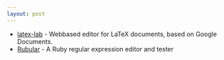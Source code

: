 ```yaml
---
layout: post
---
```


* [latex-lab](http://code.google.com/p/latex-lab/) - Webbased editor for LaTeX documents, based on Google Documents.
* [Rubular](http://www.rubular.com/) - A Ruby regular expression editor and tester
